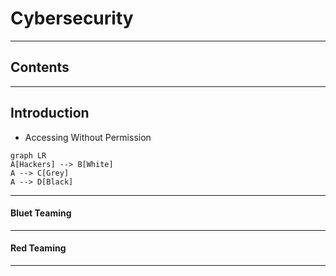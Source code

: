 # Cybersecurity 

---
## Contents

---
## Introduction
- Accessing Without Permission

```mermaid
graph LR
A[Hackers] --> B[White]
A --> C[Grey]
A --> D[Black]
```

---
#### Bluet Teaming 
---

#### Red Teaming
---

